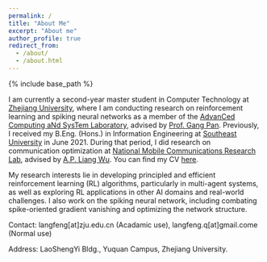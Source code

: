 ```yaml
---
permalink: /
title: "About Me"
excerpt: "About me"
author_profile: true
redirect_from: 
  - /about/
  - /about.html
---
```


{% include base_path %}

<!-- ## About Me -->

I am currently a second-year master student in Computer Technology at [Zhejiang University](https://www.zju.edu.cn/english/), where I am conducting research on reinforcement learning and spiking neural networks as a member of the [AdvanCed Computing aNd SysTem Laboratory](https://www.ccnt.zju.edu.cn/), advised by [Prof. Gang Pan](https://person.zju.edu.cn/en/gpan). Previously, I received my B.Eng. (Hons.) in Information Engineering at [Southeast University](https://www.seu.edu.cn/english/) in June 2021. During that period, I did research on communication optimization at [National Mobile Communications Research Lab](https://ncrl.seu.edu.cn/), advised by [A.P. Liang Wu](https://radio.seu.edu.cn/2018/0423/c19938a213594/page.htm). You can find my CV [here](/files/Curriculum_Vitae.pdf).

My research interests lie in developing principled and efficient reinforcement learning (RL) algorithms, particularly in multi-agent systems, as well as exploring RL applications in other AI domains and real-world challenges. I also work on the spiking neural network, including combating spike-oriented gradient vanishing and optimizing the network structure. 

Contact: langfeng[at]zju.edu.cn (Acadamic use), langfeng.q[at]gmail.come (Normal use)

Address: LaoShengYi Bldg., Yuquan Campus, Zhejiang University.

<!-- I am currently a master student at [Zhejiang University](https://www.zju.edu.cn/english/), advised by [Prof. Gang Pan](https://person.zju.edu.cn/en/gpan). 
My research interest lies in multi-agent reinforcement learning, particularly cooperative tasks and the extension of proximal policy optimization. I also work on the spiking neural network, including combating spike-oriented gradient vanishing and optimizing the network structure. 

I received my B.Eng. in Information Engineering at [Southeast University](https://www.seu.edu.cn/english/). During this period, I did research on the communication optimization at [National Mobile Communications Research Lab](https://ncrl.seu.edu.cn/), advised by [Prof. Liang Wu](https://radio.seu.edu.cn/2018/0423/c19938a213594/page.htm).

You can find my CV [here](/files/cv.pdf). -->

<!-- My projects have included analyzing brain MRI (stroke, Alzheimer's disease), liver MRI (hepatocellular carcinoma), fetal MRI (placental oxygenation), and colonoscopy videos (inflammatory bowel disease).  -->

<!-- ## Selected Awards
* Award of Honor for Graduate, Zhejiang University, 2022
* Graduate of Merit/Tripe A graduate, Zhejiang University, 2022
* Outstanding Undergraduate Student, Southeast University, 2021
* Provincial Excellent Graduation Thesis, Jiangsu Province, 2021
* Provincial First Prize in Contemporary Undergraduate Mathematical Contest in Modeling, Jiangsu Province, 2020 -->


<!-- ## Selected Awards
* Takeda Fellowship, 2021-2022
* Siebel Foundation Scholar, 2020
* Yale Department of Biomedical Engineering Prize, 2015
* Tau Beta Pi Engineering Honor Society, 2015

## Invited Talks
* Google Brain, Toronto 2022<br>
	<span class="subbullet">
	Deep learning on neural fields
* Boston Medical Imaging Workshop 2022<br>
	<span class="subbullet">
	Robust counterfactual image generation with spatial-intensity transforms
* MIT-Takeda Presentation Series 2022<br>
	<span class="subbullet">
	Identifying radiological biomarkers with generative models -->

<!--
## Teaching
* Teaching Assistant, Advances in Computer Vision (6.819/6.869), MIT, 2021
* Undergraduate Mentor, MIT Undergraduate Research Opportunities Program
* Guest Lecture, Intro to Computer Graphics (6.4400), MIT, 2022

## Academic Service
* Program Committee, Medical Imaging Meets NeurIPS Workshop (MedNeurIPS)
* Reviewer, International Conference on Machine Learning (ICML)
* Reviewer, Medical Image Analysis (MedIA)
* Reviewer, Conference on Neural Information Processing Systems (NeurIPS)
* Reviewer, Medical Image Computing and Computer Assisted Intervention (MICCAI)
-->
